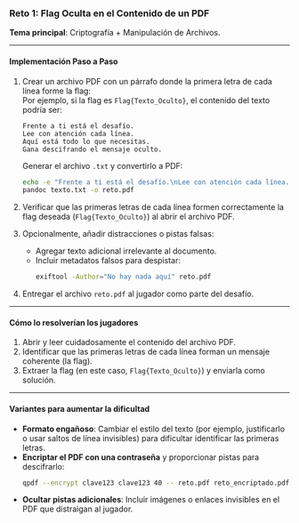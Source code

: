 ### **Reto 1: Flag Oculta en el Contenido de un PDF**  
**Tema principal**: Criptografía + Manipulación de Archivos.

---

#### **Implementación Paso a Paso**

1. Crear un archivo PDF con un párrafo donde la primera letra de cada línea forme la flag:  
   Por ejemplo, si la flag es `Flag{Texto_Oculto}`, el contenido del texto podría ser:  
   ```
   Frente a ti está el desafío.
   Lee con atención cada línea.
   Aquí está todo lo que necesitas.
   Gana descifrando el mensaje oculto.
   ```

   Generar el archivo `.txt` y convertirlo a PDF:
   ```bash
   echo -e "Frente a ti está el desafío.\nLee con atención cada línea.\nAquí está todo lo que necesitas.\nGana descifrando el mensaje oculto." > texto.txt
   pandoc texto.txt -o reto.pdf
   ```

2. Verificar que las primeras letras de cada línea formen correctamente la flag deseada (`Flag{Texto_Oculto}`) al abrir el archivo PDF.

3. Opcionalmente, añadir distracciones o pistas falsas:  
   - Agregar texto adicional irrelevante al documento.  
   - Incluir metadatos falsos para despistar:
     ```bash
     exiftool -Author="No hay nada aquí" reto.pdf
     ```

4. Entregar el archivo `reto.pdf` al jugador como parte del desafío.

---

#### **Cómo lo resolverían los jugadores**

1. Abrir y leer cuidadosamente el contenido del archivo PDF.  
2. Identificar que las primeras letras de cada línea forman un mensaje coherente (la flag).  
3. Extraer la flag (en este caso, `Flag{Texto_Oculto}`) y enviarla como solución.

---

#### **Variantes para aumentar la dificultad**

- **Formato engañoso**: Cambiar el estilo del texto (por ejemplo, justificarlo o usar saltos de línea invisibles) para dificultar identificar las primeras letras.  
- **Encriptar el PDF con una contraseña** y proporcionar pistas para descifrarlo:
  ```bash
  qpdf --encrypt clave123 clave123 40 -- reto.pdf reto_encriptado.pdf
  ```
- **Ocultar pistas adicionales**: Incluir imágenes o enlaces invisibles en el PDF que distraigan al jugador.  
